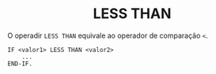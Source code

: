 <h1 align="center">LESS THAN</h1>

O operadir `LESS THAN` equivale ao operador de comparação `<`.

```cobol
IF <valor1> LESS THAN <valor2>
    ...
END-IF.
```